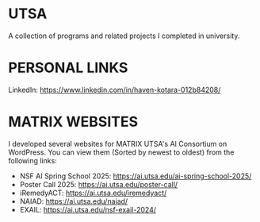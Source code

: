 # UTSA
A collection of programs and related projects I completed in university.

# PERSONAL LINKS
LinkedIn: https://www.linkedin.com/in/haven-kotara-012b84208/

# MATRIX WEBSITES
I developed several websites for MATRIX UTSA's AI Consortium on WordPress.
You can view them (Sorted by newest to oldest) from the following links:
- NSF AI Spring School 2025: https://ai.utsa.edu/ai-spring-school-2025/
- Poster Call 2025: https://ai.utsa.edu/poster-call/
- iRemedyACT: https://ai.utsa.edu/iremedyact/
- NAIAD: https://ai.utsa.edu/naiad/
- EXAIL: https://ai.utsa.edu/nsf-exail-2024/